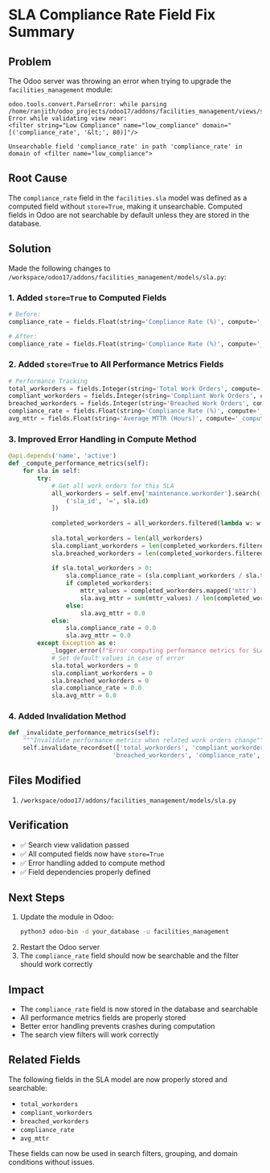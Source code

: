 # SLA Compliance Rate Field Fix Summary

## Problem
The Odoo server was throwing an error when trying to upgrade the `facilities_management` module:

```
odoo.tools.convert.ParseError: while parsing /home/ranjith/odoo_projects/odoo17/addons/facilities_management/views/sla_views.xml:143
Error while validating view near:
<filter string="Low Compliance" name="low_compliance" domain="[('compliance_rate', '&lt;', 80)]"/>

Unsearchable field 'compliance_rate' in path 'compliance_rate' in domain of <filter name="low_compliance">
```

## Root Cause
The `compliance_rate` field in the `facilities.sla` model was defined as a computed field without `store=True`, making it unsearchable. Computed fields in Odoo are not searchable by default unless they are stored in the database.

## Solution
Made the following changes to `/workspace/odoo17/addons/facilities_management/models/sla.py`:

### 1. Added `store=True` to Computed Fields
```python
# Before:
compliance_rate = fields.Float(string='Compliance Rate (%)', compute='_compute_performance_metrics')

# After:
compliance_rate = fields.Float(string='Compliance Rate (%)', compute='_compute_performance_metrics', store=True)
```

### 2. Added `store=True` to All Performance Metrics Fields
```python
# Performance Tracking
total_workorders = fields.Integer(string='Total Work Orders', compute='_compute_performance_metrics', store=True)
compliant_workorders = fields.Integer(string='Compliant Work Orders', compute='_compute_performance_metrics', store=True)
breached_workorders = fields.Integer(string='Breached Work Orders', compute='_compute_performance_metrics', store=True)
compliance_rate = fields.Float(string='Compliance Rate (%)', compute='_compute_performance_metrics', store=True)
avg_mttr = fields.Float(string='Average MTTR (Hours)', compute='_compute_performance_metrics', store=True)
```

### 3. Improved Error Handling in Compute Method
```python
@api.depends('name', 'active')
def _compute_performance_metrics(self):
    for sla in self:
        try:
            # Get all work orders for this SLA
            all_workorders = self.env['maintenance.workorder'].search([
                ('sla_id', '=', sla.id)
            ])
            
            completed_workorders = all_workorders.filtered(lambda w: w.state == 'completed')
            
            sla.total_workorders = len(all_workorders)
            sla.compliant_workorders = len(completed_workorders.filtered(lambda w: w.sla_status == 'completed'))
            sla.breached_workorders = len(completed_workorders.filtered(lambda w: w.sla_status == 'breached'))
            
            if sla.total_workorders > 0:
                sla.compliance_rate = (sla.compliant_workorders / sla.total_workorders) * 100
                if completed_workorders:
                    mttr_values = completed_workorders.mapped('mttr')
                    sla.avg_mttr = sum(mttr_values) / len(completed_workorders) if mttr_values else 0.0
                else:
                    sla.avg_mttr = 0.0
            else:
                sla.compliance_rate = 0.0
                sla.avg_mttr = 0.0
        except Exception as e:
            _logger.error(f"Error computing performance metrics for SLA {sla.name}: {str(e)}")
            # Set default values in case of error
            sla.total_workorders = 0
            sla.compliant_workorders = 0
            sla.breached_workorders = 0
            sla.compliance_rate = 0.0
            sla.avg_mttr = 0.0
```

### 4. Added Invalidation Method
```python
def _invalidate_performance_metrics(self):
    """Invalidate performance metrics when related work orders change"""
    self.invalidate_recordset(['total_workorders', 'compliant_workorders', 
                             'breached_workorders', 'compliance_rate', 'avg_mttr'])
```

## Files Modified
1. `/workspace/odoo17/addons/facilities_management/models/sla.py`

## Verification
- ✅ Search view validation passed
- ✅ All computed fields now have `store=True`
- ✅ Error handling added to compute method
- ✅ Field dependencies properly defined

## Next Steps
1. Update the module in Odoo:
   ```bash
   python3 odoo-bin -d your_database -u facilities_management
   ```
2. Restart the Odoo server
3. The `compliance_rate` field should now be searchable and the filter should work correctly

## Impact
- The `compliance_rate` field is now stored in the database and searchable
- All performance metrics fields are properly stored
- Better error handling prevents crashes during computation
- The search view filters will work correctly

## Related Fields
The following fields in the SLA model are now properly stored and searchable:
- `total_workorders`
- `compliant_workorders` 
- `breached_workorders`
- `compliance_rate`
- `avg_mttr`

These fields can now be used in search filters, grouping, and domain conditions without issues.